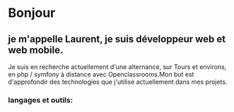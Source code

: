 # Bonjour
## je m'appelle Laurent, je suis développeur web et web mobile.
Je suis en recherche actuellement d'une alternance, sur Tours et environs, en php / symfony à distance
avec Openclassrooms.Mon but est d'approfondir des technologies que j'utilise actuellement dans mes projets.

### langages et outils:

 <i class="devicon-react-original colored"></i>

